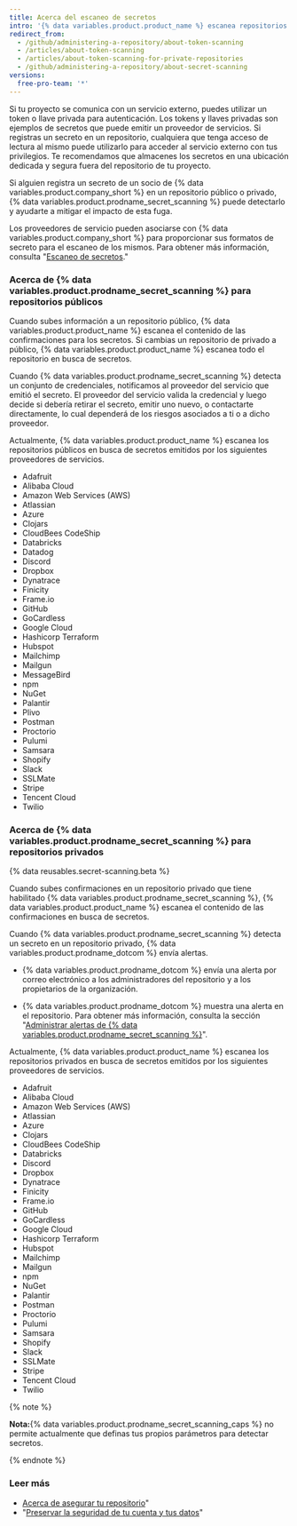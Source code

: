 ```yaml
---
title: Acerca del escaneo de secretos
intro: '{% data variables.product.product_name %} escanea repositorios para encontrar tipos conocidos de secretos para prevenir el uso fraudulento de aquellos que se confirmaron por accidente.'
redirect_from:
  - /github/administering-a-repository/about-token-scanning
  - /articles/about-token-scanning
  - /articles/about-token-scanning-for-private-repositories
  - /github/administering-a-repository/about-secret-scanning
versions:
  free-pro-team: '*'
---
```

Si tu proyecto se comunica con un servicio externo, puedes utilizar un token o llave privada para autenticación. Los tokens y llaves privadas son ejemplos de secretos que puede emitir un proveedor de servicios. Si registras un secreto en un repositorio, cualquiera que tenga acceso de lectura al mismo puede utilizarlo para acceder al servicio externo con tus privilegios. Te recomendamos que almacenes los secretos en una ubicación dedicada y segura fuera del repositorio de tu proyecto.

Si alguien registra un secreto de un socio de {% data variables.product.company_short %} en un repositorio público o privado, {% data variables.product.prodname_secret_scanning %} puede detectarlo y ayudarte a mitigar el impacto de esta fuga.

Los proveedores de servicio pueden asociarse con {% data variables.product.company_short %} para proporcionar sus formatos de secreto para el escaneo de los mismos. Para obtener más información, consulta "[Escaneo de secretos](/partnerships/secret-scanning)."

### Acerca de {% data variables.product.prodname_secret_scanning %} para repositorios públicos

Cuando subes información a un repositorio público, {% data variables.product.product_name %} escanea el contenido de las confirmaciones para los secretos. Si cambias un repositorio de privado a público, {% data variables.product.product_name %} escanea todo el repositorio en busca de secretos.

Cuando {% data variables.product.prodname_secret_scanning %} detecta un conjunto de credenciales, notificamos al proveedor del servicio que emitió el secreto. El proveedor del servicio valida la credencial y luego decide si debería retirar el secreto, emitir uno nuevo, o contactarte directamente, lo cual dependerá de los riesgos asociados a ti o a dicho proveedor.

Actualmente, {% data variables.product.product_name %} escanea los repositorios públicos en busca de secretos emitidos por los siguientes proveedores de servicios.

- Adafruit
- Alibaba Cloud
- Amazon Web Services (AWS)
- Atlassian
- Azure
- Clojars
- CloudBees CodeShip
- Databricks
- Datadog
- Discord
- Dropbox
- Dynatrace
- Finicity
- Frame.io
- GitHub
- GoCardless
- Google Cloud
- Hashicorp Terraform
- Hubspot
- Mailchimp
- Mailgun
- MessageBird
- npm
- NuGet
- Palantir
- Plivo
- Postman
- Proctorio
- Pulumi
- Samsara
- Shopify
- Slack
- SSLMate
- Stripe
- Tencent Cloud
- Twilio

### Acerca de {% data variables.product.prodname_secret_scanning %} para repositorios privados

{% data reusables.secret-scanning.beta %}

Cuando subes confirmaciones en un repositorio privado que tiene habilitado {% data variables.product.prodname_secret_scanning %}, {% data variables.product.product_name %} escanea el contenido de las confirmaciones en busca de secretos.

Cuando {% data variables.product.prodname_secret_scanning %} detecta un secreto en un repositorio privado, {% data variables.product.prodname_dotcom %} envía alertas.

- {% data variables.product.prodname_dotcom %} envía una alerta por correo electrónico a los administradores del repositorio y a los propietarios de la organización.

- {% data variables.product.prodname_dotcom %} muestra una alerta en el repositorio. Para obtener más información, consulta la sección "[Administrar alertas de {% data variables.product.prodname_secret_scanning %}](/github/administering-a-repository/managing-alerts-from-secret-scanning)".

Actualmente, {% data variables.product.product_name %} escanea los repositorios privados en busca de secretos emitidos por los siguientes proveedores de servicios.

- Adafruit
- Alibaba Cloud
- Amazon Web Services (AWS)
- Atlassian
- Azure
- Clojars
- CloudBees CodeShip
- Databricks
- Discord
- Dropbox
- Dynatrace
- Finicity
- Frame.io
- GitHub
- GoCardless
- Google Cloud
- Hashicorp Terraform
- Hubspot
- Mailchimp
- Mailgun
- npm
- NuGet
- Palantir
- Postman
- Proctorio
- Pulumi
- Samsara
- Shopify
- Slack
- SSLMate
- Stripe
- Tencent Cloud
- Twilio

{% note %}

**Nota:**{% data variables.product.prodname_secret_scanning_caps %} no permite actualmente que definas tus propios parámetros para detectar secretos.

{% endnote %}

### Leer más

- [Acerca de asegurar tu repositorio](/github/administering-a-repository/about-securing-your-repository)"
- "[Preservar la seguridad de tu cuenta y tus datos](/github/authenticating-to-github/keeping-your-account-and-data-secure)"
